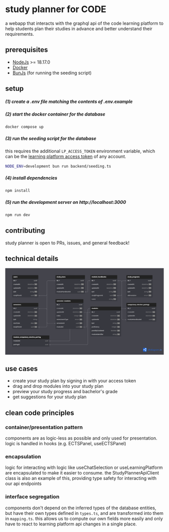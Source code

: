# study planner for CODE

a webapp that interacts with the graphql api of the code learning platform to help students plan their studies in advance and better understand their requirements.

## prerequisites

- [NodeJs](https://nodejs.org) >= 18.17.0
- [Docker](https://docs.docker.com/get-docker)
- [BunJs](https://bun.sh) (for running the seeding script)

## setup

##### (1) create a .env file matching the contents of .env.example

##### (2) start the docker container for the database

```bash
docker compose up
```

##### (3) run the seeding script for the database

this requires the additional `LP_ACCESS_TOKEN` environment variable, which can be the [learning platform access token](https://github.com/linusBolls/code-university-sdk/?tab=readme-ov-file#retrieving-an-access-token-from-the-code-learning-platform) of any account.

```bash
NODE_ENV=development bun run backend/seeding.ts
```

##### (4) install dependencies

```bash
npm install
```

##### (5) run the development server on http://localhost:3000

```bash
npm run dev
```

## contributing

study planner is open to PRs, issues, and general feedback!

## technical details

![study planner database schema](docs/study-planner-schema.png)

## use cases

- create your study plan by signing in with your access token
- drag and drop modules into your study plan
- preview your study progress and bachelor's grade
- get suggestions for your study plan

## clean code principles

### container/presentation pattern

components are as logic-less as possible and only used for presentation. logic is handled in hooks (e.g. ECTSPanel, useECTSPanel)

### encapsulation

logic for interacting with logic like useChatSelection or useLearningPlatform are encapsulated to make it easier to consume.
the StudyPlannerApiClient class is also an example of this, providing type safety for interacting with our api endpoints

### interface segregation

components don't depend on the inferred types of the database entities, but have their own types defined in `types.ts`, and are transformed into them in `mapping.ts`. this allows us to compute our own fields more easily and only have to react to learning platform api changes in a single place.
